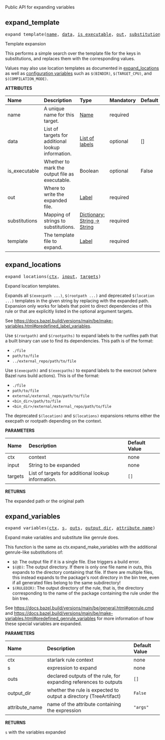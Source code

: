 <!-- Generated with Stardoc: http://skydoc.bazel.build -->

Public API for expanding variables

<a id="expand_template"></a>

## expand_template

<pre>
expand_template(<a href="#expand_template-name">name</a>, <a href="#expand_template-data">data</a>, <a href="#expand_template-is_executable">is_executable</a>, <a href="#expand_template-out">out</a>, <a href="#expand_template-substitutions">substitutions</a>, <a href="#expand_template-template">template</a>)
</pre>

Template expansion
    
This performs a simple search over the template file for the keys in substitutions,
and replaces them with the corresponding values.

Values may also use location templates as documented in [expand_locations](#expand_locations)
as well as [configuration variables] such as `$(BINDIR)`, `$(TARGET_CPU)`, and `$(COMPILATION_MODE)`.

[configuration variables]: https://docs.bazel.build/versions/main/skylark/lib/ctx.html#var


**ATTRIBUTES**


| Name  | Description | Type | Mandatory | Default |
| :------------- | :------------- | :------------- | :------------- | :------------- |
| <a id="expand_template-name"></a>name |  A unique name for this target.   | <a href="https://bazel.build/docs/build-ref.html#name">Name</a> | required |  |
| <a id="expand_template-data"></a>data |  List of targets for additional lookup information.   | <a href="https://bazel.build/docs/build-ref.html#labels">List of labels</a> | optional | [] |
| <a id="expand_template-is_executable"></a>is_executable |  Whether to mark the output file as executable.   | Boolean | optional | False |
| <a id="expand_template-out"></a>out |  Where to write the expanded file.   | <a href="https://bazel.build/docs/build-ref.html#labels">Label</a> | required |  |
| <a id="expand_template-substitutions"></a>substitutions |  Mapping of strings to substitutions.   | <a href="https://bazel.build/docs/skylark/lib/dict.html">Dictionary: String -> String</a> | required |  |
| <a id="expand_template-template"></a>template |  The template file to expand.   | <a href="https://bazel.build/docs/build-ref.html#labels">Label</a> | required |  |


<a id="expand_locations"></a>

## expand_locations

<pre>
expand_locations(<a href="#expand_locations-ctx">ctx</a>, <a href="#expand_locations-input">input</a>, <a href="#expand_locations-targets">targets</a>)
</pre>

Expand location templates.

Expands all `$(execpath ...)`, `$(rootpath ...)` and deprecated `$(location ...)` templates in the
given string by replacing with the expanded path. Expansion only works for labels that point to direct dependencies
of this rule or that are explicitly listed in the optional argument targets.

See https://docs.bazel.build/versions/main/be/make-variables.html#predefined_label_variables.

Use `$(rootpath)` and `$(rootpaths)` to expand labels to the runfiles path that a built binary can use
to find its dependencies. This path is of the format:
- `./file`
- `path/to/file`
- `../external_repo/path/to/file`

Use `$(execpath)` and `$(execpaths)` to expand labels to the execroot (where Bazel runs build actions).
This is of the format:
- `./file`
- `path/to/file`
- `external/external_repo/path/to/file`
- `<bin_dir>/path/to/file`
- `<bin_dir>/external/external_repo/path/to/file`

The deprecated `$(location)` and `$(locations)` expansions returns either the execpath or rootpath depending on the context.


**PARAMETERS**


| Name  | Description | Default Value |
| :------------- | :------------- | :------------- |
| <a id="expand_locations-ctx"></a>ctx |  context   |  none |
| <a id="expand_locations-input"></a>input |  String to be expanded   |  none |
| <a id="expand_locations-targets"></a>targets |  List of targets for additional lookup information.   |  <code>[]</code> |

**RETURNS**

The expanded path or the original path


<a id="expand_variables"></a>

## expand_variables

<pre>
expand_variables(<a href="#expand_variables-ctx">ctx</a>, <a href="#expand_variables-s">s</a>, <a href="#expand_variables-outs">outs</a>, <a href="#expand_variables-output_dir">output_dir</a>, <a href="#expand_variables-attribute_name">attribute_name</a>)
</pre>

Expand make variables and substitute like genrule does.

This function is the same as ctx.expand_make_variables with the additional
genrule-like substitutions of:

  - `$@`: The output file if it is a single file. Else triggers a build error.
  - `$(@D)`: The output directory. If there is only one file name in outs,
           this expands to the directory containing that file. If there are multiple files,
           this instead expands to the package's root directory in the bin tree,
           even if all generated files belong to the same subdirectory!
  - `$(RULEDIR)`: The output directory of the rule, that is, the directory
    corresponding to the name of the package containing the rule under the bin tree.

See https://docs.bazel.build/versions/main/be/general.html#genrule.cmd and
https://docs.bazel.build/versions/main/be/make-variables.html#predefined_genrule_variables
for more information of how these special variables are expanded.


**PARAMETERS**


| Name  | Description | Default Value |
| :------------- | :------------- | :------------- |
| <a id="expand_variables-ctx"></a>ctx |  starlark rule context   |  none |
| <a id="expand_variables-s"></a>s |  expression to expand   |  none |
| <a id="expand_variables-outs"></a>outs |  declared outputs of the rule, for expanding references to outputs   |  <code>[]</code> |
| <a id="expand_variables-output_dir"></a>output_dir |  whether the rule is expected to output a directory (TreeArtifact)   |  <code>False</code> |
| <a id="expand_variables-attribute_name"></a>attribute_name |  name of the attribute containing the expression   |  <code>"args"</code> |

**RETURNS**

`s` with the variables expanded


